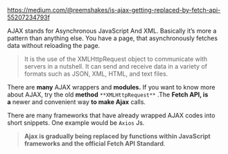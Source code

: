 https://medium.com/@reemshakes/is-ajax-getting-replaced-by-fetch-api-55207234793f

AJAX stands for Asynchronous JavaScript And XML. Basically it’s more a pattern than anything else. You have a page, that asynchronously fetches data without reloading the page.

>It is the use of the XMLHttpRequest object to communicate with servers in a nutshell. It can send and receive data in a variety of formats such as JSON, XML, HTML, and text files.

There are **many** AJAX wrappers and **modules.** If you want to know more about AJAX, try the old **method** `**XMLHttpRequest**` .The **Fetch API, is a** newer and convenient way **to make Ajax** calls.

There are many frameworks that have already wrapped AJAX codes into short snippets. One example would be `Axios` Js.

>**Ajax is gradually being replaced by functions within JavaScript frameworks and the official Fetch API Standard**.

